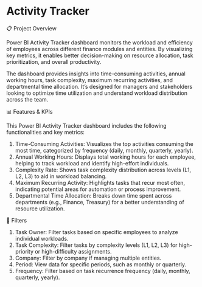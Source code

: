 # Activity Tracker 

📋 Project Overview

Power BI Activity Tracker dashboard monitors the workload and efficiency of employees across different finance modules and entities. By visualizing key metrics, it enables better decision-making on resource allocation, task prioritization, and overall productivity.

The dashboard provides insights into time-consuming activities, annual working hours, task complexity, maximum recurring activities, and departmental time allocation. It’s designed for managers and stakeholders looking to optimize time utilization and understand workload distribution across the team.

📊 Features & KPIs

This Power BI Activity Tracker dashboard includes the following functionalities and key metrics:

1. Time-Consuming Activities: Visualizes the top activities consuming the most time, categorized by frequency (daily, monthly, quarterly, yearly).
2. Annual Working Hours: Displays total working hours for each employee, helping to track workload and identify high-effort individuals.
3. Complexity Rate: Shows task complexity distribution across levels (L1, L2, L3) to aid in workload balancing.
4. Maximum Recurring Activity: Highlights tasks that recur most often, indicating potential areas for automation or process improvement.
5. Departmental Time Allocation: Breaks down time spent across departments (e.g., Finance, Treasury) for a better understanding of resource utilization.
   
🧩 Filters

1. Task Owner: Filter tasks based on specific employees to analyze individual workloads.
2. Task Complexity: Filter tasks by complexity levels (L1, L2, L3) for high-priority or high-difficulty assignments.
3. Company: Filter by company if managing multiple entities.
4. Period: View data for specific periods, such as monthly or quarterly.
5. Frequency: Filter based on task recurrence frequency (daily, monthly, quarterly, yearly).
